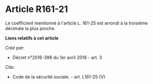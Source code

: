 # Article R161-21

Le coefficient mentionné à l'article L. 161-25 est arrondi à la troisième décimale la plus proche.

**Liens relatifs à cet article**

_Créé par_:

  - Décret n°2016-398 du 1er avril 2016 - art. 3

_Cite_:

  - Code de la sécurité sociale. - art. L161-25 (V)
